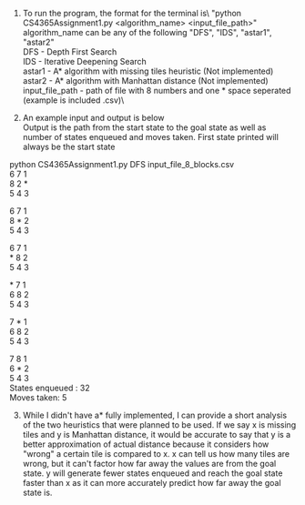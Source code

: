 1. To run the program, the format for the terminal is\ 
"python CS4365Assignment1.py <algorithm_name> <input_file_path>"\
algorithm_name can be any of the following "DFS", "IDS", "astar1", "astar2" \
DFS - Depth First Search\
IDS - Iterative Deepening Search\
astar1 - A* algorithm with missing tiles heuristic (Not implemented)\
astar2 - A* algorithm with Manhattan distance (Not implemented)\
input_file_path - path of file with 8 numbers and one * space seperated (example is included .csv)\

2. An example input and output is below\
Output is the path from the start state to the goal state as well as number of states enqueued and moves taken. First state printed will always be the start state

python CS4365Assignment1.py DFS input_file_8_blocks.csv  
6 7 1\
8 2 \*\
5 4 3

6 7 1\
8 \* 2\
5 4 3

6 7 1\
\* 8 2\
5 4 3

\* 7 1\
6 8 2\
5 4 3

7 \* 1\
6 8 2\
5 4 3

7 8 1\
6 \* 2\
5 4 3\
States enqueued :  32\
Moves taken:  5

3. While I didn't have a* fully implemented, I can provide a short analysis of the two heuristics that were planned to be used. If we say x is missing tiles and y is Manhattan distance, it would be accurate to say that y is a better approximation of actual distance because it considers how "wrong" a certain tile is compared to x. x can tell us how many tiles are wrong, but it can't factor how far away the values are from the goal state. y will generate fewer states enqueued and reach the goal state faster than x as it can more accurately predict how far away the goal state is.